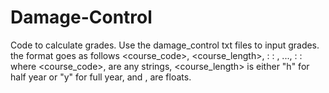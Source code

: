 # Damage-Control
Code to calculate grades.
Use the damage_control txt files to input grades.
the format goes as follows
<course_code>, <course_length>, <assignment> : <grade> : <weight>, ..., <assignment> : <grade> : <weight>
where <course_code>, <assignment> are any strings, <course_length> is either "h" for half year or "y" for full year, and <grade>, <weights> are floats.
